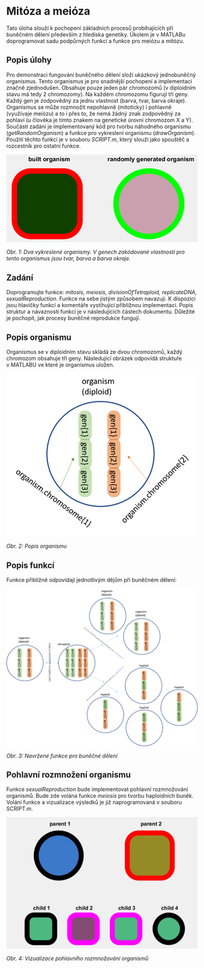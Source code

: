 Mitóza a meióza
===============

Tato úloha slouží k pochopení základních procesů probíhajících při
buněčném dělení především z hlediska genetiky. Úkolem je v MATLABu
doprogramovat sadu podpůrných funkcí a funkce pro meiózu a mitózu.

Popis úlohy
-----------

Pro demonstraci fungování buněčného dělení složí ukázkový jednobuněčný
organismus. Tento organismus je pro snadnější pochopení a implementaci
značně zjednodušen. Obsahuje pouze jeden pár chromozomů (v diploidním
stavu má tedy 2 chromozomy). Na každém chromozomu figurují tři geny.
Každý gen je zodpovědný za jednu vlastnost (barva, tvar, barva okraje).
Organismus se může rozmnožit nepohlavně (mitoticky) i pohlavně
(využívaje meiózu) a to i přes to, že nemá žádný znak zodpovědný za
pohlaví (u člověka je tímto znakem na genetické úrovni chromozom X a Y).
Součástí zadání je implementovaný kód pro tvorbu náhodného organismu
(*getRandomOrganism*) a funkce pro vykreslení organismu
(*drawOrganism*). Použití těchto funkcí je v souboru *SCRIPT.m*, který
slouží jako spouštěč a rozcestník pro ostatní funkce.

![](./github/media/image1.png)

*Obr. 1: Dva vykreslené organismy. V genech zakódované vlastnosti pro
tento organismus jsou tvar, barva a barva okraje.*

Zadání
------

Doprogramujte funkce: *mitosis, meiosis, divisionOfTetraploid,
replicateDNA, sexualReproduction*. Funkce na sebe jistým způsobem
navazují. K dispozici jsou hlavičky funkcí a komentáře vystihující
přibližnou implementaci. Popis struktur a návazností funkcí je
v následujících částech dokumentu. Důležité je pochopit, jak procesy
buněčné reprodukce fungují.

Popis organismu
---------------

Organismus se v diploidním stavu skládá ze dvou chromozomů, každý
chromozom obsahuje tři geny. Následující obrázek odpovídá struktuře
v MATLABU ve které je organismus uložen.

![](./github/media/image2.png)

*Obr. 2: Popis organismu*

Popis funkcí 
-------------

Funkce přibližně odpovídají jednotlivým dějům při buněčném dělení:

![](./github/media/image3.png)

*Obr. 3: Navržené funkce pro buněčné dělení*

Pohlavní rozmnožení organismu
-----------------------------

Funkce *sexualReproduction* bude implementovat pohlavní rozmnožování
organismů. Bude zde volána funkce *meiosis* pro tvorbu haploidních
buněk. Volání funkce a vizualizace výsledků je již naprogramovaná
v souboru SCRIPT.m.

![](./github/media/image4.png)

*Obr. 4: Vizualizace pohlavního rozmnožování organismů*
